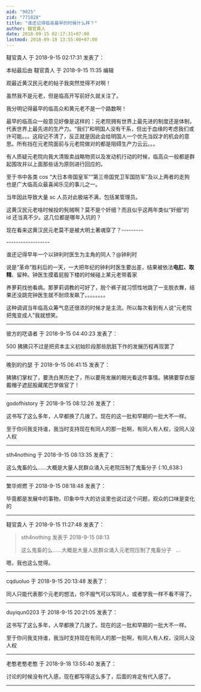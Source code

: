 ```yaml
---
aid: "9025"
zid: "771828"
title: "谁还记得临高最早的时候什么样？"
author: 韃官貴人
date: 2018-09-15 02:17:31+07:00
lastmod: 2018-09-18 13:55:00+07:00
---
```


韃官貴人 于 2018-9-15 02:17:31 发表了：

本帖最后由 韃官貴人 于 2018-9-15 11:35 编辑

观最近黄汉民元老的帖子我突然觉得不对啊！

虽然我不是元老，但是临高开写前好久就关注了。

我分明记得最早的临高众和黄元老不是一个路数啊！

最早的临高众一般意见好像是这样的：元老院拥有世界上最先进的制度还是体制，代表世界上最先进的生产力。“我们”和明国人没有干系，但出于血缘的考虑我们或许可能。。。这段记不清了，反正就是因此会给明国人一个优先当奴才的机会的意思。所有挡在元老院面前与元老院做对的都是阻碍生产力云云。。。

有人质疑元老院向我大清贩卖战略物资以及发动机行动的时候，临高众一般都是群起围攻并以上面那些话为原则进行回应的。

至于书中各类 cos “大日本帝国皇军”“第三帝国党卫军国防军”及以上两者的走狗也是广大临高众最喜闻乐见的事儿之一。

当年因此导致大量 sc 人员对此极端不满，包括某管理员。

这黄汉民元老啥时候投的髡贼啊？莫不是个奸细？而且似乎这两年类似“奸细”的 id 还当真不少。这几位都是哪年入坑的？

现在看来这黄汉民元老莫不是被大明土著魂穿了？---------

\-\-\----------------

谁还记得早年一个以钟利时医生为主角的同人？@钟利时

说是“革命”胜利后的一天，一大把年纪的钟利时医生要出差，结果被依法**电肛、取精**、留种。钟医生摸着屁股下楼的时候碰上某元老带着家

养萝莉找他看病。那萝莉调教的可好了，脱个裤子就习惯性地跳了一支脱衣舞，结果还没跳完钟医生就不耐烦发飙了。。。。。。。。

这种调调当年临高众筹气息还很浓的时候才是主流。所以每次看到有人说“元老院把鬼变成人”我就想笑。

---

彼方的呓语者 于 2018-9-15 04:40:23 发表了：

500 狒狒只不过是把资本主义初始阶段那些肮脏下作的发展历程再现罢了

---

晚到的约瑟 于 2018-9-15 06:41:15 发表了：

狒狒们掌权了，要洗白黑历史了，所以要用发展的眼光看这件事情。狒狒要穿衣服戴帽子遮屁股藏尾巴学做官了！

---

godofhistory 于 2018-9-15 08:12:26 发表了：

这书写了这么多年，人早都换了几拨了。现在的这一批和早期的一批大不一样。

至于你问我支持谁，我当时支持现在有同人的那一批啊，有同人有人权，没同人没人权

---

sth4nothing 于 2018-9-15 08:13:35 发表了：

这么鬼畜的么……大概是大量人民群众涌入元老院压制了鬼畜分子 {:10_638:}

---

繁华烬燃 于 2018-9-15 08:18:48 发表了：

毕竟都是发展中的事物，印象中牛大的访谈里也说过这个问题，观众的口味是变化的

---

韃官貴人 于 2018-9-15 11:27:48 发表了：

> sth4nothing 发表于 2018-9-15 08:13
>
> 这么鬼畜的么……大概是大量人民群众涌入元老院压制了鬼畜分子   ...

嗯，我也这么觉得。

---

cqduoluo 于 2018-9-15 20:13:48 发表了：

同人只能代表那个元老的想法，你不服气可以写同人，或者学我一样不看不得了。

---

duyiqun0203 于 2018-9-15 20:21:05 发表了：

这书写了这么多年，人早都换了几拨了。现在的这一批和早期的一批大不一样。

至于你问我支持谁，我当时支持现在有同人的那一批啊，有同人有人权，没同人没人权

---

老憨老憨老憨 于 2018-9-18 13:55:40 发表了：

讨论的时候没有代入感，现在都写得这么多了，后面的肯定有代入感了。

---
